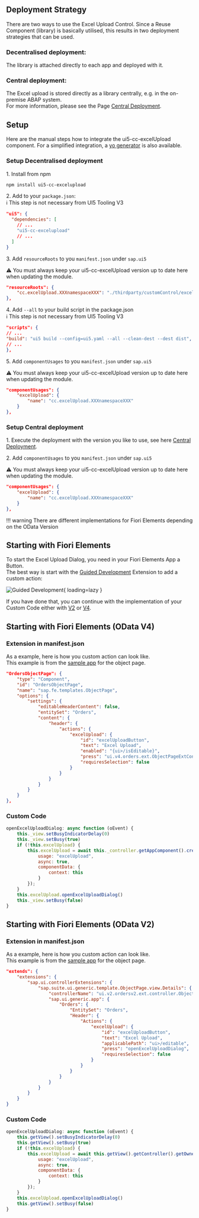 ## Deployment Strategy

There are two ways to use the Excel Upload Control.
Since a Reuse Component (library) is basically utilised, this results in two deployment strategies that can be used.  
### Decentralised deployment:
The library is attached directly to each app and deployed with it.  
### Central deployment:
The Excel upload is stored directly as a library centrally, e.g. in the on-premise ABAP system.  
For more information, please see the Page [Central Deployment](../../../ui5-cc-excelUpload/pages/CentralDeployment).

## Setup

Here are the manual steps how to integrate the ui5-cc-excelUpload component. For a simplified integration, a [yo generator](../../../ui5-cc-excelUpload/pages/Generator) is also available.
### Setup Decentralised deployment

1\. Install from npm

```sh
npm install ui5-cc-excelupload
```

2\.  Add to your `package.json`:  
:information_source: This step is not necessary from UI5 Tooling V3

````json
"ui5": {
  "dependencies": [
    // ...
    "ui5-cc-excelupload"
    // ...
  ]
}
````

3\. Add `resourceRoots` to you `manifest.json` under `sap.ui5`
   
⚠️ You must always keep your ui5-cc-excelUpload version up to date here when updating the module.

````json
"resourceRoots": {
    "cc.excelUpload.XXXnamespaceXXX": "./thirdparty/customControl/excelUpload/XXXnamespaceSlashXXX"
},
````

4\. Add `--all` to your build script in the package.json  
:information_source: This step is not necessary from UI5 Tooling V3

````json
"scripts": {
// ...
"build": "ui5 build --config=ui5.yaml --all --clean-dest --dest dist",
// ...
},
````

5\. Add `componentUsages` to you `manifest.json` under `sap.ui5`
   
⚠️ You must always keep your ui5-cc-excelUpload version up to date here when updating the module.

````json
"componentUsages": {
    "excelUpload": {
        "name": "cc.excelUpload.XXXnamespaceXXX"
    }
},
````

### Setup Central deployment

1\. Execute the deployment with the version you like to use, see here [Central Deployment](../../../ui5-cc-excelUpload/pages/CentralDeployment).

2\. Add `componentUsages` to you `manifest.json` under `sap.ui5`
   
⚠️ You must always keep your ui5-cc-excelUpload version up to date here when updating the module.

````json
"componentUsages": {
    "excelUpload": {
        "name": "cc.excelUpload.XXXnamespaceXXX"
    }
},
````




!!! warning 
        There are different implementations for Fiori Elements depending on the OData Version

## Starting with Fiori Elements

To start the Excel Upload Dialog, you need in your Fiori Elements App a Button.  
The best way is start with the [Guided Development](https://blogs.sap.com/2021/08/16/getting-up-to-speed-with-sap-fiori-tools-guided-development-overview/) Extension to add a custom action:  

![Guided Development](./../images/guided_development.png){ loading=lazy }

If you have done that, you can continue with the implementation of your Custom Code either with [V2](#custom-code_1) or [V4](#custom-code).

## Starting with Fiori Elements (OData V4)

### Extension in manifest.json

As a example, here is how you custom action can look like.  
This example is from the [sample app](https://github.com/marianfoo/ui5-cc-excelUpload-sampleapp/blob/744f008b1b052a3df5594215d8d11811a8e646b7/packages/orders/webapp/manifest.json#L145-L157) for the object page.

````json
"OrdersObjectPage": {
    "type": "Component",
    "id": "OrdersObjectPage",
    "name": "sap.fe.templates.ObjectPage",
    "options": {
        "settings": {
            "editableHeaderContent": false,
            "entitySet": "Orders",
            "content": {
                "header": {
                    "actions": {
                        "excelUpload": {
                            "id": "excelUploadButton",
                            "text": "Excel Upload",
                            "enabled": "{ui>/isEditable}",
                            "press": "ui.v4.orders.ext.ObjectPageExtController.openExcelUploadDialog",
                            "requiresSelection": false
                        }
                    }
                }
            }
        }
    }
},
````

### Custom Code

````javascript
openExcelUploadDialog: async function (oEvent) {
    this._view.setBusyIndicatorDelay(0)
    this._view.setBusy(true)
    if (!this.excelUpload) {
        this.excelUpload = await this._controller.getAppComponent().createComponent({
            usage: "excelUpload",
            async: true,
            componentData: {
                context: this
            }
        });
    }
    this.excelUpload.openExcelUploadDialog()
    this._view.setBusy(false)
}
````


## Starting with Fiori Elements (OData V2)

### Extension in manifest.json

As a example, here is how you custom action can look like.  
This example is from the [sample app](https://github.com/marianfoo/ui5-cc-excelUpload-sampleapp/blob/744f008b1b052a3df5594215d8d11811a8e646b7/packages/ordersv2/webapp/manifest.json#L110-L134) for the object page.

````json
"extends": {
    "extensions": {
        "sap.ui.controllerExtensions": {
            "sap.suite.ui.generic.template.ObjectPage.view.Details": {
                "controllerName": "ui.v2.ordersv2.ext.controller.ObjectPageExt",
                "sap.ui.generic.app": {
                    "Orders": {
                        "EntitySet": "Orders",
                        "Header": {
                            "Actions": {
                                "excelUpload": {
                                    "id": "excelUploadButton",
                                    "text": "Excel Upload",
                                    "applicablePath": "ui>/editable",
                                    "press": "openExcelUploadDialog",
                                    "requiresSelection": false
                                }
                            }
                        }
                    }
                }
            }
        }
    }
}
````

### Custom Code

````javascript
openExcelUploadDialog: async function (oEvent) {
    this.getView().setBusyIndicatorDelay(0)
    this.getView().setBusy(true)
    if (!this.excelUpload) {
        this.excelUpload = await this.getView().getController().getOwnerComponent().createComponent({
            usage: "excelUpload",
            async: true,
            componentData: {
                context: this
            }
        });
    }
    this.excelUpload.openExcelUploadDialog()
    this.getView().setBusy(false)
}
````